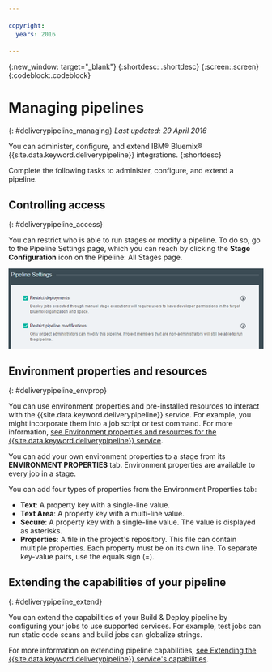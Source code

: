 ```yaml
---

copyright:
  years: 2016

---
```

<!-- Copyright info at top of file: REQUIRED
    The copyright info is YAML content that must occur at the top of the MD file, before attributes are listed.
    It must be --- surrounded by 3 dashes ---
    The value "years" can contain just one year or a two years separated by a comma. (years: 2014, 2016)
    Indentation as per the previous template must be preserved.
-->

{:new_window: target="_blank"}
{:shortdesc: .shortdesc}
{:screen:.screen}
{:codeblock:.codeblock}

# Managing pipelines
{: #deliverypipeline_managing}
*Last updated: 29 April 2016*

You can administer, configure, and extend IBM&reg; Bluemix&reg; {{site.data.keyword.deliverypipeline}} integrations.
{:shortdesc}

Complete the following tasks to administer, configure, and extend a pipeline.

## Controlling access
{: #deliverypipeline_access}

You can restrict who is able to run stages or modify a pipeline. To do so, go to the Pipeline Settings page, which you can reach by clicking the **Stage Configuration** icon on the Pipeline: All Stages page.

![The pipeline settings gear icon](./images/pipeline_settings.png)

## Environment properties and resources
{: #deliverypipeline_envprop}

You can use environment properties and pre-installed resources to interact with the {{site.data.keyword.deliverypipeline}} service. For example, you might incorporate them into a job script or test command. For more information, [see Environment properties and resources for the {{site.data.keyword.deliverypipeline}} service](./deploy_var.html).

You can add your own environment properties to a stage from its **ENVIRONMENT PROPERTIES** tab. Environment properties are available to every job in a stage.

You can add four types of properties from the Environment Properties tab:
* **Text**: A property key with a single-line value.
* **Text Area**: A property key with a multi-line value.
* **Secure**: A property key with a single-line value. The value is displayed as asterisks.
* **Properties**: A file in the project's repository. This file can contain multiple properties. Each property must be on its own line. To separate key-value pairs, use the equals sign (=).

## Extending the capabilities of your pipeline
{: #deliverypipeline_extend}

You can extend the capabilities of your Build & Deploy pipeline by configuring your jobs to use supported services. For example, test jobs can run static code scans and build jobs can globalize strings.

For more information on extending pipeline capabilities, [see Extending the {{site.data.keyword.deliverypipeline}} service's capabilities](./deliverypipeline_extension.html).

<!-- [1]: https://www.ng.bluemix.net/docs/manageapps/deployingapps.html#appmanifest
[2]: https://www.ng.bluemix.net/docs/#services/DeliveryPipeline/index.html#getstartwithCD
[3]: http://docs.cloudfoundry.org/devguide/installcf/whats-new-v6.html#push
[4]: https://console.ng.bluemix.net/?ace_base=true/#/pricing/cloudOEPaneId=pricing
[5]: ./images/open_logs.png
[6]: #manifests
[7]: ./images/runbar-annotated-dark.png
[8]: ./images/input_tab_only_execute.png
[9]: ./images/deploy_to.png
[10]: ./images/view_logs_and_history.png
[11]: ./images/play_button.png
[12]: ./images/basicAnimate.gif
[13]: ./images/AddStage.png
[14]: ./images/AddJob.png
[15]: ./images/jobs.png
[16]: ./images/RunStage.png
[17]: https://www.ng.bluemix.net/docs/starters/container_pipeline.html#container_pipeline
[18]: ../../../tutorials/basicbuild
[19]: #add_stage
[20]: #add_job
[21]: ../deploy_ext
[22]: ./images/pipeline_settings_icon.png
[23]: ./images/pipeline_settings.png
[24]: https://www.ng.bluemix.net/docs/services/reqnsi.html#add_service
[25]: ../deploy_var
[26]: ./images/click_stage_run_number.png
[27]: ./images/diagram.jpg -->
